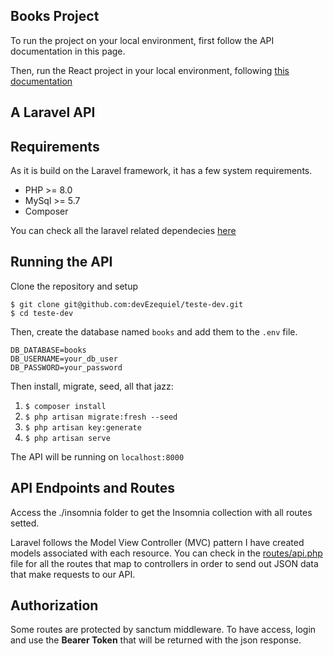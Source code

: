 ## Books Project

To run the project on your local environment, first follow the API documentation in this page.

Then, run the React project in your local environment,  following [this documentation](https://github.com/devEzequiel/teste-dev/blob/ez-develop/resources/frontend/README.md)

## A Laravel API

## Requirements

As it is build on the Laravel framework, it has a few system requirements.

- PHP >= 8.0
- MySql >= 5.7
- Composer

You can check all the laravel related dependecies
[here](https://laravel.com/docs/9.x/deployment#server-requirements)

## Running the API
Clone the repository and setup

`$ git clone git@github.com:devEzequiel/teste-dev.git` <br />
`$ cd teste-dev` <br />

Then, create the database named `books` and add them to the `.env` file.

```
DB_DATABASE=books
DB_USERNAME=your_db_user
DB_PASSWORD=your_password
```

Then install, migrate, seed, all that jazz:

1. `$ composer install`
2. `$ php artisan migrate:fresh --seed`
3. `$ php artisan key:generate`
4. `$ php artisan serve`

The API will be running on `localhost:8000`


## API Endpoints and Routes

Access the ./insomnia folder to get the Insomnia collection with all routes setted.

Laravel follows the Model View Controller (MVC) pattern I have created models associated with
each resource. You can check in the [routes/api.php](https://github.com/devEzequiel/teste-dev/blob/ez-develop/routes/api.php) 
file for all the routes that map to controllers in order to send out JSON data that make requests to our API.


## Authorization

Some routes are protected by sanctum middleware.
To have access, login and use the **Bearer Token** that will be returned with the json response.
